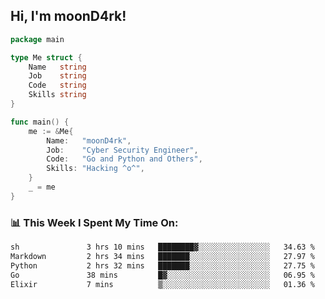 <h2> Hi, I'm moonD4rk!</h2>

```go
package main

type Me struct {
	Name   string
	Job    string
	Code   string
	Skills string
}

func main() {
	me := &Me{
		Name:   "moonD4rk",
		Job:    "Cyber Security Engineer",
		Code:   "Go and Python and Others",
		Skills: "Hacking ^o^",
	}
	_ = me
}
```

<h3>📊 This Week I Spent My Time On:</h3>
<!-- <img align='right' src="https://github-readme-stats.vercel.app/api?username=moond4rk&show_icons=true&theme=radical", width="300" height="150"> -->

<!--START_SECTION:waka-->

```txt
sh               3 hrs 10 mins   ████████▓░░░░░░░░░░░░░░░░   34.63 %
Markdown         2 hrs 34 mins   ███████░░░░░░░░░░░░░░░░░░   27.97 %
Python           2 hrs 32 mins   ███████░░░░░░░░░░░░░░░░░░   27.75 %
Go               38 mins         █▓░░░░░░░░░░░░░░░░░░░░░░░   06.95 %
Elixir           7 mins          ▒░░░░░░░░░░░░░░░░░░░░░░░░   01.36 %
```

<!--END_SECTION:waka-->


